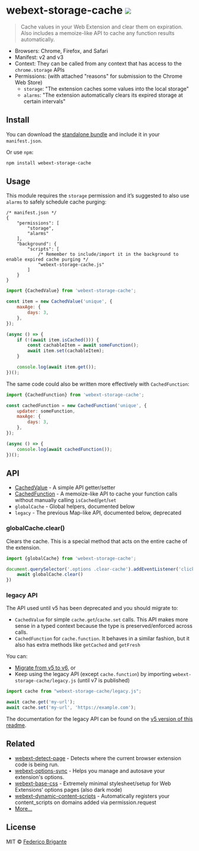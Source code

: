 # webext-storage-cache [![](https://img.shields.io/npm/v/webext-storage-cache.svg)](https://www.npmjs.com/package/webext-storage-cache)

> Cache values in your Web Extension and clear them on expiration. Also includes a memoize-like API to cache any function results automatically.

- Browsers: Chrome, Firefox, and Safari
- Manifest: v2 and v3
- Context: They can be called from any context that has access to the `chrome.storage` APIs
- Permissions: (with attached "reasons" for submission to the Chrome Web Store)
	- `storage`: "The extension caches some values into the local storage"
	- `alarms`: "The extension automatically clears its expired storage at certain intervals"

## Install

You can download the [standalone bundle](https://bundle.fregante.com/?pkg=webext-storage-cache&global=window) and include it in your `manifest.json`.

Or use `npm`:

```sh
npm install webext-storage-cache
```

## Usage

This module requires the `storage` permission and it’s suggested to also use `alarms` to safely schedule cache purging:

```json5
/* manifest.json */
{
	"permissions": [
		"storage",
		"alarms"
	],
	"background": {
		"scripts": [
			/* Remember to include/import it in the background to enable expired cache purging */
			"webext-storage-cache.js"
		]
	}
}
```

```js
import {CachedValue} from 'webext-storage-cache';

const item = new CachedValue('unique', {
	maxAge: {
		days: 3,
	},
});

(async () => {
	if (!(await item.isCached())) {
		const cachableItem = await someFunction();
		await item.set(cachableItem);
	}

	console.log(await item.get());
})();
```

The same code could also be written more effectively with `CachedFunction`:

```js
import {CachedFunction} from 'webext-storage-cache';

const cachedFunction = new CachedFunction('unique', {
	updater: someFunction,
	maxAge: {
		days: 3,
	},
});

(async () => {
	console.log(await cachedFunction());
})();
```

## API

- [CachedValue](./source/cached-value.md) - A simple API getter/setter
- [CachedFunction](./source/cached-function.md) - A memoize-like API to cache your function calls without manually calling `isCached`/`get`/`set`
- `globalCache` - Global helpers, documented below
- `legacy` - The previous Map-like API, documented below, deprecated

### globalCache.clear()

Clears the cache. This is a special method that acts on the entire cache of the extension.

```js
import {globalCache} from 'webext-storage-cache';

document.querySelector('.options .clear-cache').addEventListener('click', async () => {
	await globalCache.clear()
})
```

### legacy API

The API used until v5 has been deprecated and you should migrate to:

- `CachedValue` for simple `cache.get`/`cache.set` calls. This API makes more sense in a typed context because the type is preserved/enforced across calls.
- `CachedFunction` for `cache.function`. It behaves in a similar fashion, but it also has extra methods like `getCached` and `getFresh`

You can:

- [Migrate from v5 to v6](https://github.com/fregante/webext-storage-cache/releases/v6.0.0), or
- Keep using the legacy API (except `cache.function`) by importing `webext-storage-cache/legacy.js` (until v7 is published)

```js
import cache from "webext-storage-cache/legacy.js";

await cache.get('my-url');
await cache.set('my-url', 'https://example.com');
```

The documentation for the legacy API can be found on the [v5 version of this readme](https://github.com/fregante/webext-storage-cache/blob/v5.1.1/readme.md#api).

## Related

- [webext-detect-page](https://github.com/fregante/webext-detect-page) - Detects where the current browser extension code is being run.
- [webext-options-sync](https://github.com/fregante/webext-options-sync) - Helps you manage and autosave your extension's options.
- [webext-base-css](https://github.com/fregante/webext-base-css) - Extremely minimal stylesheet/setup for Web Extensions’ options pages (also dark mode)
- [webext-dynamic-content-scripts](https://github.com/fregante/webext-dynamic-content-scripts) - Automatically registers your content_scripts on domains added via permission.request
- [More…](https://github.com/fregante/webext-fun)

## License

MIT © [Federico Brigante](https://fregante.com)
